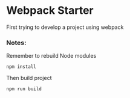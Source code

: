 # Webpack Starter
First trying to develop a project using webpack

### Notes:
Remember to rebuild Node modules
```
npm install
```
Then build project
```
npm run build
```


